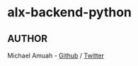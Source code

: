 # alx-backend-python

## AUTHOR

Michael Amuah - [Github](https://github.com/maneida) / [Twitter](https://twitter.com/kayku_d)
